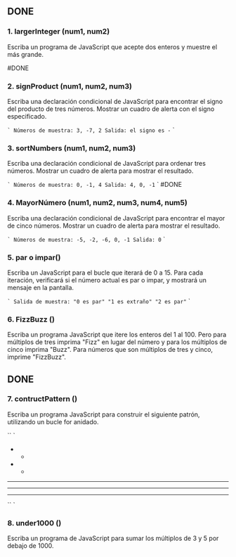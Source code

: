 ## DONE
### 1. largerInteger (num1, num2)

Escriba un programa de JavaScript que acepte dos enteros y muestre el más grande.

#DONE
### 2. signProduct (num1, num2, num3)

Escriba una declaración condicional de JavaScript para encontrar el signo del producto de tres números. Mostrar un cuadro de alerta con el signo especificado.

`` `
Números de muestra: 3, -7, 2
Salida: el signo es -
`` `

### 3. sortNumbers (num1, num2, num3)

Escriba una declaración condicional de JavaScript para ordenar tres números. Mostrar un cuadro de alerta para mostrar el resultado.

`` `
Números de muestra: 0, -1, 4
Salida: 4, 0, -1
`` `
#DONE 
### 4. MayorNúmero (num1, num2, num3, num4, num5)

Escriba una declaración condicional de JavaScript para encontrar el mayor de cinco números. Mostrar un cuadro de alerta para mostrar el resultado.

`` `
Números de muestra: -5, -2, -6, 0, -1
Salida: 0
`` `

### 5. par o impar()

Escriba un JavaScript para el bucle que iterará de 0 a 15. Para cada iteración, verificará si el número actual es par o impar, y mostrará un mensaje en la pantalla.

`` `
Salida de muestra:
"0 es par"
"1 es extraño"
"2 es par"
`` `

### 6. FizzBuzz ()

Escriba un programa JavaScript que itere los enteros del 1 al 100. Pero para múltiplos de tres imprima "Fizz" en lugar del número y para los múltiplos de cinco imprima "Buzz". Para números que son múltiplos de tres y cinco, imprime "FizzBuzz".


## DONE
### 7. contructPattern ()

Escriba un programa JavaScript para construir el siguiente patrón, utilizando un bucle for anidado.

`` `
* *
* *
* * *
* * * *
* * * * *
`` `

### 8.  under1000 ()

Escriba un programa de JavaScript para sumar los múltiplos de 3 y 5 por debajo de 1000.